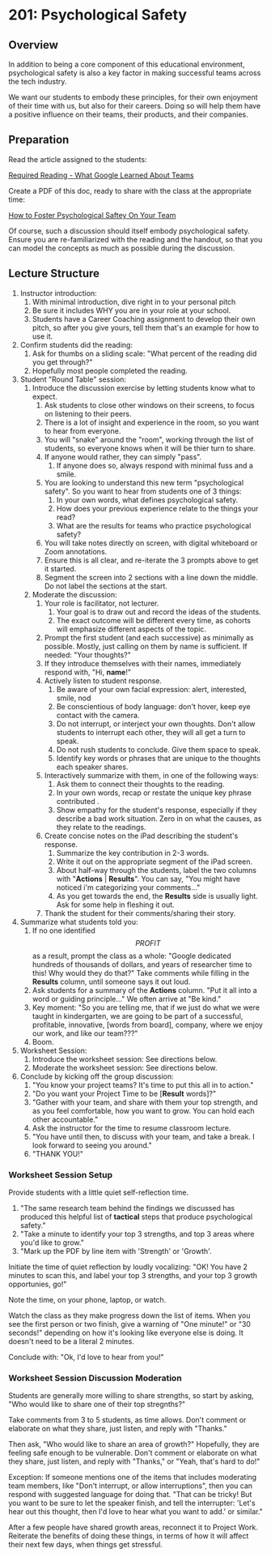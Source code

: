# 201: Psychological Safety

## Overview

In addition to being a core component of this educational environment, psychological safety is also a key factor in making successful teams across the tech industry.

We want our students to embody these principles, for their own enjoyment of their time with us, but also for their careers. Doing so will help them have a positive influence on their teams, their products, and their companies.

## Preparation

Read the article assigned to the students:

[Required Reading - What Google Learned About Teams](https://www.nytimes.com/2016/02/28/magazine/what-google-learned-from-its-quest-to-build-the-perfect-team.html)

Create a PDF of this doc, ready to share with the class at the appropriate time:

[How to Foster Psychological Saftey On Your Team](https://docs.google.com/document/d/19Uag1d1kcTNOq4fRDGN1TnJVfdocNuZphD3JaTP-glo)

Of course, such a discussion should itself embody psychological safety. Ensure you are re-familiarized with the reading and the handout, so that you can model the concepts as much as possible during the discussion.

## Lecture Structure

1. Instructor introduction:
    1. With minimal introduction, dive right in to your personal pitch
    1. Be sure it includes WHY you are in your role at your school.
    1. Students have a Career Coaching assignment to develop their own pitch, so after you give yours, tell them that's an example for how to use it.
1. Confirm students did the reading:
    1. Ask for thumbs on a sliding scale: "What percent of the reading did you get through?"
    1. Hopefully most people completed the reading.
1. Student "Round Table" session:
    1. Introduce the discussion exercise by letting students know what to expect.
        1. Ask students to close other windows on their screens, to focus on listening to their peers.
        1. There is a lot of insight and experience in the room, so you want to hear from everyone.
        1. You will "snake" around the "room", working through the list of students, so everyone knows when it will be thier turn to share.
        1. If anyone would rather, they can simply "pass".
            1. If anyone does so, always respond with minimal fuss and a smile.
        1. You are looking to understand this new term "psychological safety". So you want to hear from students one of 3 things:
            1. In your own words, what defines psychological safety.
            1. How does your previous experience relate to the things your read?
            1. What are the results for teams who practice psychological safety?
        1. You will take notes directly on screen, with digital whiteboard or Zoom annotations.
        1. Ensure this is all clear, and re-iterate the 3 prompts above to get it started.
        1. Segment the screen into 2 sections with a line down the middle. Do not label the sections at the start.
    1. Moderate the discussion:  
        1. Your role is facilitator, not lecturer.
            1. Your goal is to draw out and record the ideas of the students.
            1. The exact outcome will be different every time, as cohorts will emphasize different aspects of the topic.
        1. Prompt the first student (and each successive) as minimally as possible. Mostly, just calling on them by name is sufficient. If needed: "Your thoughts?"
        1. If they introduce themselves with their names, immediately respond with, "Hi, **name**!"
        1. Actively listen to student response.
            1. Be aware of your own facial expression: alert, interested, smile, nod
            1. Be conscientious of body language: don't hover, keep eye contact with the camera.
            1. Do not interrupt, or interject your own thoughts. Don't allow students to interrupt each other, they will all get a turn to speak.
            1. Do not rush students to conclude. Give them space to speak.
            1. Identify key words or phrases that are unique to the thoughts each speaker shares.
        1. Interactively summarize with them, in one of the following ways:
            1. Ask them to connect their thoughts to the reading.
            1. In your own words, recap or restate the unique key phrase contributed .
            1. Show empathy for the student's response, especially if they describe a bad work situation. Zero in on what the causes, as they relate to the readings.
        1. Create concise notes on the iPad describing the student's response.
            1. Summarize the key contribution in 2-3 words.
            1. Write it out on the appropriate segment of the iPad screen.
            1. About half-way through the students, label the two columns with "**Actions** | **Results**". You can say, "You might have noticed i'm categorizing your comments..."
            1. As you get towards the end, the **Results** side is usually light. Ask for some help in fleshing it out.
        1. Thank the student for their comments/sharing their story.
1. Summarize what students told you:
    1. If no one identified $$ PROFIT $$ as a result, prompt the class as a whole: "Google dedicated hundreds of thousands of dollars, and years of researcher time to this! Why would they do that?" Take comments while filling in the **Results** column, until someone says it out loud.
    1. Ask students for a summary of the **Actions** column. "Put it all into a word or guiding principle..." We often arrive at "Be kind."
    1. Key moment: "So you are telling me, that if we just do what we were taught in kindergarten, we are going to be part of a successful, profitable, innovative, [words from board], company, where we enjoy our work, and like our team???"
    1. Boom.
1. Worksheet Session:
    1. Introduce the worksheet session: See directions below.
    1. Moderate the worksheet session: See directions below.
1. Conclude by kicking off the group discussion:
    1. "You know your project teams? It's time to put this all in to action."
    1. "Do you want your Project Time to be [**Result** words]?"
    1. "Gather with your team, and share with them your top strength, and as you feel comfortable, how you want to grow. You can hold each other accountable."
    1. Ask the instructor for the time to resume classroom lecture.
    1. "You have until then, to discuss with your team, and take a break. I look forward to seeing you around."
    1. "THANK YOU!"

### Worksheet Session Setup

Provide students with a little quiet self-reflection time.

1. "The same research team behind the findings we discussed has produced this helpful list of **tactical** steps that produce psychological safety."
1. "Take a minute to identify your top 3 strengths, and top 3 areas where you'd like to grow."
1. "Mark up the PDF by line item with 'Strength' or 'Growth'.

Initiate the time of quiet reflection by loudly vocalizing: "OK! You have 2 minutes to scan this, and label your top 3 strengths, and your top 3 growth opportunies, go!"

Note the time, on your phone, laptop, or watch.

Watch the class as they make progress down the list of items. When you see the first person or two finish, give a warning of "One minute!" or "30 seconds!" depending on how it's looking like everyone else is doing. It doesn't need to be a literal 2 minutes.

Conclude with: "Ok, I'd love to hear from you!"

### Worksheet Session Discussion Moderation

Students are generally more willing to share strengths, so start by asking, "Who would like to share one of their top stregnths?"

Take comments from 3 to 5 students, as time allows. Don't comment or elaborate on what they share, just listen, and reply with "Thanks."

Then ask, "Who would like to share an area of growth?" Hopefully, they are feeling safe enough to be vulnerable. Don't comment or elaborate on what they share, just listen, and reply with "Thanks," or "Yeah, that's hard to do!"

Exception: If someone mentions one of the items that includes moderating team members, like "Don't interrupt, or allow interruptions", then you can respond with suggested language for doing that. "That can be tricky! But you want to be sure to let the speaker finish, and tell the interrupter: 'Let's hear out this thought, then I'd love to hear what you want to add.' or similar."

After a few people have shared growth areas, reconnect it to Project Work. Reiterate the benefits of doing these things, in terms of how it will affect their next few days, when things get stressful.
